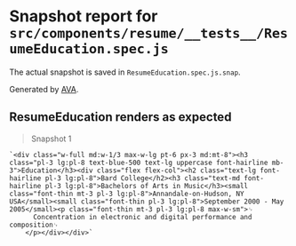 # Snapshot report for `src/components/resume/__tests__/ResumeEducation.spec.js`

The actual snapshot is saved in `ResumeEducation.spec.js.snap`.

Generated by [AVA](https://ava.li).

## ResumeEducation renders as expected

> Snapshot 1

    `<div class="w-full md:w-1/3 max-w-lg pt-6 px-3 md:mt-8"><h3 class="pl-3 lg:pl-8 text-blue-500 text-lg uppercase font-hairline mb-3">Education</h3><div class="flex flex-col"><h2 class="text-lg font-hairline pl-3 lg:pl-8">Bard College</h2><h3 class="text-md font-hairline pl-3 lg:pl-8">Bachelors of Arts in Music</h3><small class="font-thin mt-3 pl-3 lg:pl-8">Annandale-on-Hudson, NY USA</small><small class="font-thin pl-3 lg:pl-8">September 2000 - May 2005</small><p class="font-thin mt-3 pl-3 lg:pl-8 max-w-sm">␊
          Concentration in electronic and digital performance and composition␊
        </p></div></div>`
